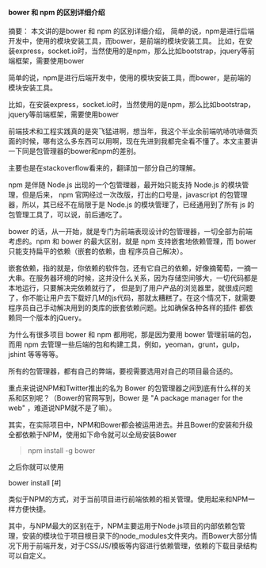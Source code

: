 #### bower 和 npm 的区别详细介绍

摘要： 本文讲的是bower 和 npm 的区别详细介绍， 简单的说，npm是进行后端开发中，使用的模块安装工具，而bower，是前端的模块安装工具。 比如，在安装express，socket.io时，当然使用的是npm，那么比如bootstrap，jquery等前端框架，需要使用bower


简单的说，npm是进行后端开发中，使用的模块安装工具，而bower，是前端的模块安装工具。

比如，在安装express，socket.io时，当然使用的是npm，那么比如bootstrap，jquery等前端框架，需要使用bower

前端技术和工程实践真的是突飞猛进啊，想当年，我这个半业余前端吭哧吭哧做页面的时候，哪有这么多东西可以用啊，现在先进到我都完全看不懂了。本文主要讲一下同是包管理器的bower和npm的差别。

主要也是在stackoverflow看来的，翻译加一部分自己的理解。

npm 是伴随 Node.js 出现的一个包管理器，最开始只能支持 Node.js 的模块管理，但是后来， npm 官网经过一次改版，打出的口号是，javascript 的包管理器，所以，其已经不在局限于是
Node.js 的模块管理了，已经通用到了所有 js 的包管理工具了，可以说，前后通吃了。

bower 的话，从一开始，就是专门为前端表现设计的包管理器，一切全部为前端考虑的。npm 和 bower 的最大区别，就是 npm 支持嵌套地依赖管理，而 bower只能支持扁平的依赖（嵌套的依赖，由
程序员自己解决）。

嵌套依赖，指的就是，你依赖的软件包，还有它自己的依赖，好像摘葡萄，一摘一大串。在服务器环境的时候，这并没什么关系，因为存储空间够大，一切代码都是本地运行，只要解决完依赖就行了，
但是到了用户产品的浏览器里，就很成问题了，你不能让用户去下载好几M的js代码，那就太糟糕了。在这个情况下，就需要程序员自己手动解决用到的类库的嵌套依赖问题。比如确保各种各样的插件
都依赖同一个版本的jQuery。

为什么有很多项目 bower 和 npm 都用呢，那是因为要用 bower 管理前端的包，而用 npm 去管理一些后端的包和构建工具，例如，yeoman，grunt，gulp，jshint 等等等等。

所有的包管理器，都有自己的弊端，要视需要选用对自己的项目最合适的。

重点来说说NPM和Twitter推出的名为 Bower 的包管理器之间到底有什么样的关系和区别呢？（Bower的官网写到，Bower 是 "A package manager for the web" ，难道说NPM就不是了嘛）。

其实，在实际项目中，NPM和Bower都会被运用进去。并且Bower的安装和升级全都依赖于NPM，使用如下命令就可以全局安装Bower

>npm install -g bower

之后你就可以使用

bower install [#]

类似于NPM的方式，对于当前项目进行前端依赖的相关管理。使用起来和NPM一样方便快捷。

其中，与NPM最大的区别在于，NPM主要运用于Node.js项目的内部依赖包管理，安装的模块位于项目根目录下的node_modules文件夹内。而Bower大部分情况下用于前端开发，对于CSS/JS/模板等内容进行依赖管理，依赖的下载目录结构可以自定义。


